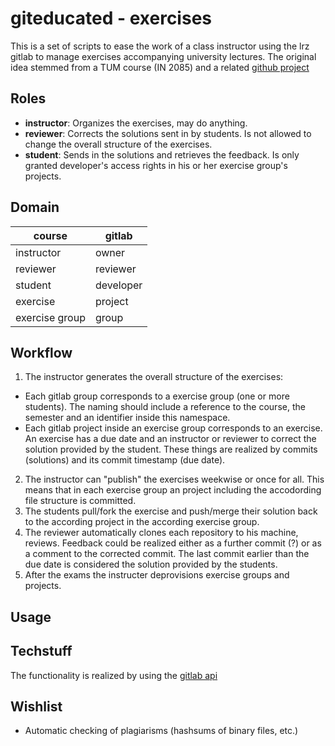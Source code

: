 # giteducated - exercises

This is a set of scripts to ease the work of a class instructor using the lrz gitlab to manage exercises accompanying university lectures.
The original idea stemmed from a TUM course (IN 2085) and a related [github project](https://github.com/education/teachers_pet)

## Roles

* __instructor__: Organizes the exercises, may do anything.
* __reviewer__: Corrects the solutions sent in by students. Is not allowed to change the overall structure of the exercises.
* __student__: Sends in the solutions and retrieves the feedback. Is only granted developer's access rights in his or her exercise group's projects.

## Domain

| course          | gitlab           |
|-----------------|------------------|
| instructor      | owner            |
| reviewer        | reviewer         |
| student         | developer        |
| exercise        | project          |
| exercise group  | group            |

## Workflow

1. The instructor generates the overall structure of the exercises:
  * Each gitlab group corresponds to a exercise group (one or more students). The naming should include a reference to the course, the semester and an identifier inside this namespace.
  * Each gitlab project inside an exercise group corresponds to an exercise. An exercise has a due date and an instructor or reviewer to correct the solution provided by the student. These things are realized by commits (solutions) and its commit timestamp (due date).
2. The instructor can "publish" the exercises weekwise or once for all. This means that in each exercise group an project including the accodording file structure is committed.
3. The students pull/fork the exercise and push/merge their solution back to the according project in the according exercise group.
4. The reviewer automatically clones each repository to his machine, reviews. Feedback could be realized either as a further commit (?) or as a comment to the corrected commit. The last commit earlier than the due date is considered the solution provided by the students.
5. After the exams the instructer deprovisions exercise groups and projects.

## Usage

## Techstuff

The functionality is realized by using the [gitlab api](http://docs.gitlab.com/ce/api)

## Wishlist
* Automatic checking of plagiarisms (hashsums of binary files, etc.)

